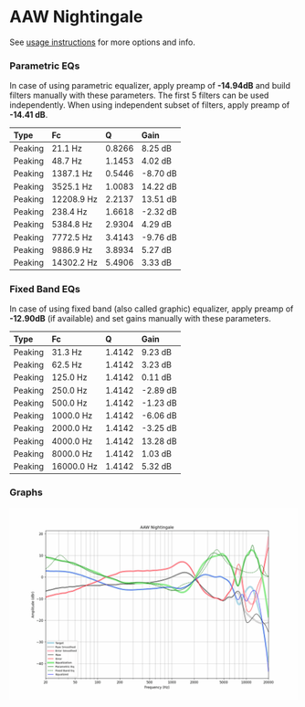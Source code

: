 # AAW Nightingale
See [usage instructions](https://github.com/jaakkopasanen/AutoEq#usage) for more options and info.

### Parametric EQs
In case of using parametric equalizer, apply preamp of **-14.94dB** and build filters manually
with these parameters. The first 5 filters can be used independently.
When using independent subset of filters, apply preamp of **-14.41 dB**.

| Type    | Fc         |      Q | Gain     |
|:--------|:-----------|:-------|:---------|
| Peaking | 21.1 Hz    | 0.8266 | 8.25 dB  |
| Peaking | 48.7 Hz    | 1.1453 | 4.02 dB  |
| Peaking | 1387.1 Hz  | 0.5446 | -8.70 dB |
| Peaking | 3525.1 Hz  | 1.0083 | 14.22 dB |
| Peaking | 12208.9 Hz | 2.2137 | 13.51 dB |
| Peaking | 238.4 Hz   | 1.6618 | -2.32 dB |
| Peaking | 5384.8 Hz  | 2.9304 | 4.29 dB  |
| Peaking | 7772.5 Hz  | 3.4143 | -9.76 dB |
| Peaking | 9886.9 Hz  | 3.8934 | 5.27 dB  |
| Peaking | 14302.2 Hz | 5.4906 | 3.33 dB  |

### Fixed Band EQs
In case of using fixed band (also called graphic) equalizer, apply preamp of **-12.90dB**
(if available) and set gains manually with these parameters.

| Type    | Fc         |      Q | Gain     |
|:--------|:-----------|:-------|:---------|
| Peaking | 31.3 Hz    | 1.4142 | 9.23 dB  |
| Peaking | 62.5 Hz    | 1.4142 | 3.23 dB  |
| Peaking | 125.0 Hz   | 1.4142 | 0.11 dB  |
| Peaking | 250.0 Hz   | 1.4142 | -2.89 dB |
| Peaking | 500.0 Hz   | 1.4142 | -1.23 dB |
| Peaking | 1000.0 Hz  | 1.4142 | -6.06 dB |
| Peaking | 2000.0 Hz  | 1.4142 | -3.25 dB |
| Peaking | 4000.0 Hz  | 1.4142 | 13.28 dB |
| Peaking | 8000.0 Hz  | 1.4142 | 1.03 dB  |
| Peaking | 16000.0 Hz | 1.4142 | 5.32 dB  |

### Graphs
![](./AAW%20Nightingale.png)